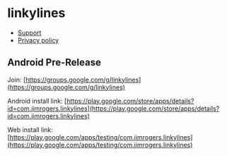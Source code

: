 # linkylines

* [Support](https://jimrogerz.github.io/linkylines/support)
* [Privacy policy](https://jimrogerz.github.io/linkylines/privacy)

## Android Pre-Release

Join:
[https://groups.google.com/g/linkylines](https://groups.google.com/g/linkylines)

Android install link:
[https://play.google.com/store/apps/details?id=com.jimrogers.linkylines](https://play.google.com/store/apps/details?id=com.jimrogers.linkylines)

Web install link:
[https://play.google.com/apps/testing/com.jimrogers.linkylines](https://play.google.com/apps/testing/com.jimrogers.linkylines)